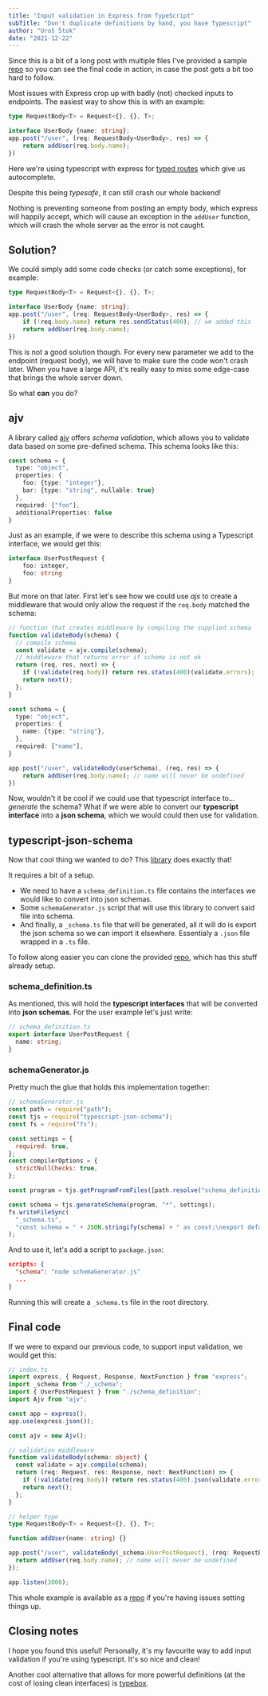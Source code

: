 ```yaml
---
title: "Input validation in Express from TypeScript"
subTitle: "Don't duplicate definitions by hand, you have Typescript"
author: "Uroš Štok"
date: "2021-12-22"
---
```


Since this is a bit of a long post with multiple files I've provided a sample [repo](https://github.com/grawtar/express-validation-with-ts) so you can see the final code in action, in case the post gets a bit too hard to follow.

Most issues with Express crop up with badly (not) checked inputs to endpoints. The easiest way to show this is with an example:

```ts
type RequestBody<T> = Request<{}, {}, T>;

interface UserBody {name: string};
app.post("/user", (req: RequestBody<UserBody>, res) => {
    return addUser(req.body.name);
})
```

Here we're using typescript with express for [typed routes](https://urosstok.com/posts/typed-routes-in-express) which give us autocomplete.

Despite this being *typesafe*, it can still crash our whole backend!

Nothing is preventing someone from posting an empty body, which express will happily accept, which will cause an exception in the `addUser` function, which will crash the whole server as the error is not caught.

## Solution?

We could simply add some code checks (or catch some exceptions), for example:

```ts
type RequestBody<T> = Request<{}, {}, T>;

interface UserBody {name: string};
app.post("/user", (req: RequestBody<UserBody>, res) => {
    if (!req.body.name) return res.sendStatus(400); // we added this
    return addUser(req.body.name);
})
```

This is not a good solution though. For every new parameter we add to the endpoint (request body), we will have to make sure the code won't crash later. When you have a large API, it's really easy to miss some edge-case that brings the whole server down.

So what **can** you do?

## ajv

A library called [ajv](https://ajv.js.org/) offers *schema validation*, which allows you to validate data based on some pre-defined schema. This schema looks like this:

```ts
const schema = {
  type: "object",
  properties: {
    foo: {type: "integer"},
    bar: {type: "string", nullable: true}
  },
  required: ["foo"],
  additionalProperties: false
}
```

Just as an example, if we were to describe this schema using a Typescript interface, we would get this:

```ts
interface UserPostRequest {
    foo: integer,
    foo: string
}
```

But more on that later. First let's see how we could use *ajs* to create a middleware that would only allow the request if the `req.body` matched the schema:

```ts
// function that creates middleware by compiling the supplied schema
function validateBody(schema) {
  // compile schema
  const validate = ajv.compile(schema);
  // middleware that returns error if schema is not ok
  return (req, res, next) => {
    if (!validate(req.body)) return res.status(400)(validate.errors);
    return next();
  };
}

const schema = {
  type: "object",
  properties: {
    name: {type: "string"},
  },
  required: ["name"],
}

app.post("/user", validateBody(userSchema), (req, res) => {
    return addUser(req.body.name); // name will never be undefined
})
```


Now, wouldn't it be cool if we could use that typescript interface to... *generate* the schema? What if we were able to convert our **typescript interface** into a **json schema**, which we would could then use for validation.

## typescript-json-schema

Now that cool thing we wanted to do? This [library](https://github.com/YousefED/typescript-json-schema) does exactly that!

It requires a bit of a setup. 

- We need to have a `schema_definition.ts` file contains the interfaces we would like to convert into json schemas.
- Some `schemaGenerator.js` script that will use this library to convert said file into schema.
- And finally, a `_schema.ts` file that will be generated, all it will do is export the json schema so we can import it elsewhere. Essentialy a `.json` file wrapped in a `.ts` file.

To follow along easier you can clone the provided [repo](https://github.com/grawtar/express-validation-with-ts), which has this stuff already setup.

### schema_definition.ts

As mentioned, this will hold the **typescript interfaces** that will be converted into **json schemas**. For the user example let's just write:
```ts
// schema_definition.ts
export interface UserPostRequest {
  name: string;
}
```

### schemaGenerator.js

Pretty much the glue that holds this implementation together:

```js
// schemaGenerator.js
const path = require("path");
const tjs = require("typescript-json-schema");
const fs = require("fs");

const settings = {
  required: true,
};
const compilerOptions = {
  strictNullChecks: true,
};

const program = tjs.getProgramFromFiles([path.resolve("schema_definition.ts")], compilerOptions, "./");

const schema = tjs.generateSchema(program, "*", settings);
fs.writeFileSync(
  "_schema.ts",
  "const schema = " + JSON.stringify(schema) + " as const;\nexport default schema.definitions;"
);
```

And to use it, let's add a script to `package.json`:

```json
scripts: {
  "schema": "node schemaGenerator.js"
  ...
}
```

Running this will create a `_schema.ts` file in the root directory.

## Final code

If we were to expand our previous code, to support input validation, we would get this:

```ts
// index.ts
import express, { Request, Response, NextFunction } from "express";
import _schema from "./_schema";
import { UserPostRequest } from "./schema_definition";
import Ajv from "ajv";

const app = express();
app.use(express.json());

const ajv = new Ajv();

// validation middleware
function validateBody(schema: object) {
  const validate = ajv.compile(schema);
  return (req: Request, res: Response, next: NextFunction) => {
    if (!validate(req.body)) return res.status(400).json(validate.errors);
    return next();
  };
}

// helper type
type RequestBody<T> = Request<{}, {}, T>;

function addUser(name: string) {}

app.post("/user", validateBody(_schema.UserPostRequest), (req: RequestBody<UserPostRequest>, res: Response) => {
  return addUser(req.body.name); // name will never be undefined
});

app.listen(3000);
```

This whole example is available as a [repo](https://github.com/grawtar/express-validation-with-ts) if you're having issues setting things up.

## Closing notes

I hope you found this useful! Personally, it's my favourite way to add input validation if you're using typescript. It's so nice and clean!

Another cool alternative that allows for more powerful definitions (at the cost of losing clean interfaces) is [typebox](https://github.com/sinclairzx81/typebox).